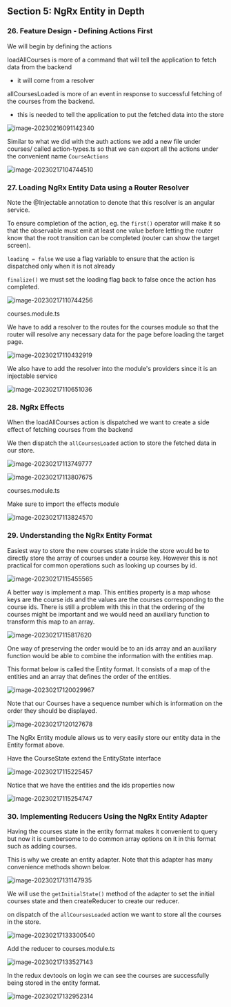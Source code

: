 ## Section 5: NgRx Entity in Depth

### 26. Feature Design - Defining Actions First

We will begin by defining the actions

loadAllCourses is more of a command that will tell the application to fetch data from the backend

- it will come from a resolver

allCoursesLoaded is more of an event in response to successful fetching of the courses from the backend.

- this is needed to tell the application to put the fetched data into the store

![image-20230216091142340](assets/image-20230216091142340.png)

Similar to what we did with the auth actions we add a new file under courses/ called action-types.ts so that we can export all the actions under the convenient name `CourseActions`

![image-20230217104744510](assets/image-20230217104744510.png)

### 27. Loading NgRx Entity Data using a Router Resolver

Note the @Injectable annotation to denote that this resolver is an angular service.

To ensure completion of the action, eg. the `first()` operator will make it so that the observable must emit at least one value before letting the router know that the root transition can be completed (router can show the target screen).

`loading = false` we use a flag variable to ensure that the action is dispatched only when it is not already

`finalize()` we must set the loading flag back to false once the action has completed.

![image-20230217110744256](assets/image-20230217110744256.png)

courses.module.ts

We have to add a resolver to the routes for the courses module so that the router will resolve any necessary data for the page before loading the target page.

![image-20230217110432919](assets/image-20230217110432919.png)

We also have to add the resolver into the module's providers since it is an injectable service 

![image-20230217110651036](assets/image-20230217110651036.png)

### 28. NgRx Effects

When the loadAllCourses action is dispatched we want to create a side effect of fetching courses from the backend

We then dispatch the `allCoursesLoaded` action to store the fetched data in our store.

![image-20230217113749777](assets/image-20230217113749777.png)

![image-20230217113807675](assets/image-20230217113807675.png)

courses.module.ts

Make sure to import the effects module

![image-20230217113824570](assets/image-20230217113824570.png)

### 29. Understanding the NgRx Entity Format

Easiest way to store the new courses state inside the store would be to directly store the array of courses under a course key. However this is not practical for common operations such as looking up courses by id.

![image-20230217115455565](assets/image-20230217115455565.png)

A better way is implement a map. This entities property is a map whose keys are the course ids and the values are the courses corresponding to the course ids. There is still a problem with this in that the ordering of the courses might be important and we would need an auxiliary function to transform this map to an array.

![image-20230217115817620](assets/image-20230217115817620.png)

One way of preserving the order would be to an ids array and an auxiliary function would be able to combine the information with the entities map.

This format below is called the Entity format. It consists of a map of the entities and an array that defines the order of the entities.

![image-20230217120029967](assets/image-20230217120029967.png)

Note that our Courses have a sequence number which is information on the order they should be displayed.

![image-20230217120127678](assets/image-20230217120127678.png)

The NgRx Entity module allows us to very easily store our entity data in the Entity format above. 

Have the CourseState extend the EntityState interface

![image-20230217115225457](assets/image-20230217115225457.png)

Notice that we have the entities and the ids properties now

![image-20230217115254747](assets/image-20230217115254747.png)

### 30. Implementing Reducers Using the NgRx Entity Adapter

Having the courses state in the entity format makes it convenient to query but now it is cumbersome to do common array options on it in this format such as adding courses.

This is why we create an entity adapter. Note that this adapter has many convenience methods shown below.

![image-20230217131147935](assets/image-20230217131147935.png)

We will use the `getInitialState()` method of the adapter to set the initial courses state and then createReducer to create our reducer.

on dispatch of the `allCoursesLoaded` action we want to store all the courses in the store.

![image-20230217133300540](assets/image-20230217133300540.png)

Add the reducer to courses.module.ts

![image-20230217133527143](assets/image-20230217133527143.png)

In the redux devtools on login we can see the courses are successfully being stored in the entity format.

![image-20230217132952314](assets/image-20230217132952314.png)
